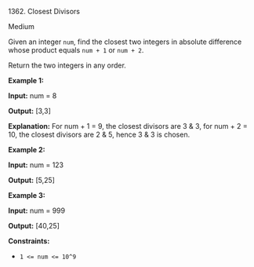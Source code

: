1362\. Closest Divisors

Medium

Given an integer `num`, find the closest two integers in absolute difference whose product equals `num + 1` or `num + 2`.

Return the two integers in any order.

**Example 1:**

**Input:** num = 8

**Output:** [3,3]

**Explanation:** For num + 1 = 9, the closest divisors are 3 & 3, for num + 2 = 10, the closest divisors are 2 & 5, hence 3 & 3 is chosen.

**Example 2:**

**Input:** num = 123

**Output:** [5,25]

**Example 3:**

**Input:** num = 999

**Output:** [40,25]

**Constraints:**

*   `1 <= num <= 10^9`